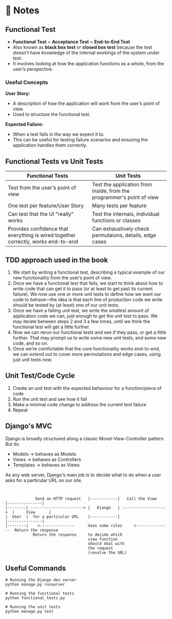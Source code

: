 # 📌 Notes

## Functional Test

- **Functional Test** = **Acceptance Test** = **End-to-End Test**  
- Also known as **black box test** or **closed box test** because the test doesn't have knowledge of the internal workings of the system under test.
- It involves looking at how the application functions as a whole, from the user’s perspective.

### Useful Concepts

**User Story:**  
   - A description of how the application will work from the user’s point of view.
   - Used to structure the functional test.

**Expected Failure:**  
   - When a test fails in the way we expect it to.
   - This can be useful for testing failure scenarios and ensuring the application handles them correctly.


## Functional Tests vs Unit Tests

| Functional Tests | Unit Tests |
|------------------|------------|
| Test from the user's point of view | Test the application from inside, from the programmer's point of view |
| One test per feature/User Story | Many tests per feature |
| Can test that the UI "really" works | Test the internals, individual functions or classes |
| Provides confidence that everything is wired together correctly, works end-to-end | Can exhaustively check permutaions, details, edge cases |

## TDD approach used in the book
1. We start by writing a functional test, describing a typical example of our new functionality from the user’s point of view.
2. Once we have a functional test that fails, we start to think about how to write code that can get it to pass (or at least to get past its current failure). We now use one or more unit tests to define how we want our code to behave—​the idea is that each line of production code we write should be tested by (at least) one of our unit tests.
3. Once we have a failing unit test, we write the smallest amount of application code we can, just enough to get the unit test to pass. We may iterate between steps 2 and 3 a few times, until we think the functional test will get a little further.
4. Now we can rerun our functional tests and see if they pass, or get a little further. That may prompt us to write some new unit tests, and some new code, and so on.
5. Once we’re comfortable that the core functionality works end-to-end, we can extend out to cover more permutations and edge cases, using just unit tests now.

## Unit Test/Code Cycle
1. Create an unit test with the expected behaviour for a function/piece of code
2. Run the unit test and see how it fail
3. Make a minimal code change to address the current test failure
4. Repeat

## Django's MVC
Django is broadly structured along a classic Movel-View-Controller pattern. But its:
- Models -> behaves as Models
- Views -> behaves as Controllers
- Templates -> behaves as Views

As any web server, Django's main job is to decide what to do when a user asks for a particular URL on our site.

```


             Send an HTTP request   |------------|   Call the View       |---------------|
|--------| -----------------------> |   Django   | ------------------->  |     View      |
|  User  |  for a particular URL    |------------|                       |---------------|
|--------|    <---------------      Uses some rules     <---------------  Return the response
            Return the response     to decide which
                                    view function 
                                    should deal with
                                    the request 
                                    (resolve the URL)

```

## Useful Commands
```
# Running the Django dev server
python manage.py runserver

# Running the functional tests
python functional_tests.py

# Running the unit tests
python manage.py test
```
